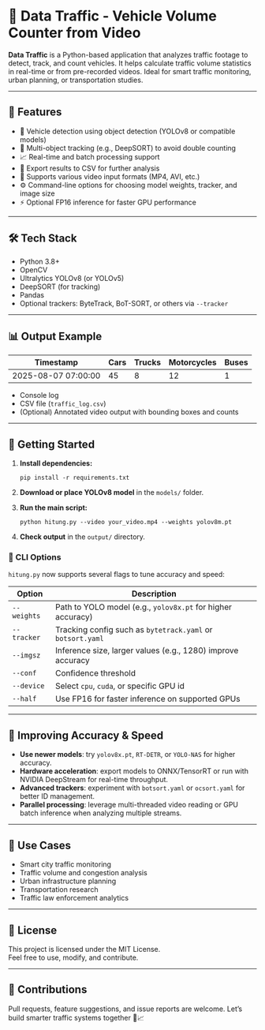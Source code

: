 # 🚦 Data Traffic - Vehicle Volume Counter from Video

**Data Traffic** is a Python-based application that analyzes traffic footage to detect, track, and count vehicles. It helps calculate traffic volume statistics in real-time or from pre-recorded videos. Ideal for smart traffic monitoring, urban planning, or transportation studies.

---

## 🎯 Features

- 🚗 Vehicle detection using object detection (YOLOv8 or compatible models)
- 🧠 Multi-object tracking (e.g., DeepSORT) to avoid double counting
- 📈 Real-time and batch processing support
- 📁 Export results to CSV for further analysis
- 🎥 Supports various video input formats (MP4, AVI, etc.)
- ⚙️ Command-line options for choosing model weights, tracker, and image size
- ⚡ Optional FP16 inference for faster GPU performance

---

## 🛠️ Tech Stack

- Python 3.8+
- OpenCV
- Ultralytics YOLOv8 (or YOLOv5)
- DeepSORT (for tracking)
- Pandas
- Optional trackers: ByteTrack, BoT-SORT, or others via `--tracker`

---

## 📊 Output Example
| Timestamp           | Cars | Trucks | Motorcycles | Buses |
| ------------------- | ---- | ------ | ----------- | ----- |
| 2025-08-07 07:00:00 | 45   | 8      | 12          | 1     |


- Console log
- CSV file (`traffic_log.csv`)
- (Optional) Annotated video output with bounding boxes and counts

---

## 🚀 Getting Started

1. **Install dependencies:**

    ```
    pip install -r requirements.txt
    ```

2. **Download or place YOLOv8 model** in the `models/` folder.

3. **Run the main script:**

    ```
    python hitung.py --video your_video.mp4 --weights yolov8m.pt
    ```

4. **Check output** in the `output/` directory.

### 🔧 CLI Options

`hitung.py` now supports several flags to tune accuracy and speed:

| Option | Description |
| ------ | ----------- |
| `--weights` | Path to YOLO model (e.g., `yolov8x.pt` for higher accuracy) |
| `--tracker` | Tracking config such as `bytetrack.yaml` or `botsort.yaml` |
| `--imgsz` | Inference size, larger values (e.g., 1280) improve accuracy |
| `--conf` | Confidence threshold |
| `--device` | Select `cpu`, `cuda`, or specific GPU id |
| `--half` | Use FP16 for faster inference on supported GPUs |

---

## 🚀 Improving Accuracy & Speed

- **Use newer models**: try `yolov8x.pt`, `RT-DETR`, or `YOLO-NAS` for higher accuracy.
- **Hardware acceleration**: export models to ONNX/TensorRT or run with NVIDIA DeepStream for real-time throughput.
- **Advanced trackers**: experiment with `botsort.yaml` or `ocsort.yaml` for better ID management.
- **Parallel processing**: leverage multi-threaded video reading or GPU batch inference when analyzing multiple streams.

---

## 🧠 Use Cases

- Smart city traffic monitoring
- Traffic volume and congestion analysis
- Urban infrastructure planning
- Transportation research
- Traffic law enforcement analytics

---

## 📄 License

This project is licensed under the MIT License.  
Feel free to use, modify, and contribute.

---

## 🙌 Contributions

Pull requests, feature suggestions, and issue reports are welcome.
Let’s build smarter traffic systems together 🚗📈
